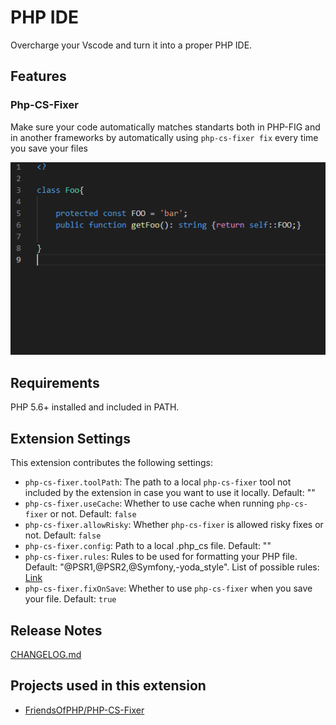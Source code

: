 # PHP IDE

Overcharge your Vscode and turn it into a proper PHP IDE.

## Features

### Php-CS-Fixer

Make sure your code automatically matches standarts both in PHP-FIG and in another frameworks by automatically using `php-cs-fixer fix` every time you save your files

![php-cs-fixer in action](readme/php-cs-fixer.gif?raw=true "php-cs-fixer in action")

## Requirements

PHP 5.6+ installed and included in PATH.

## Extension Settings

This extension contributes the following settings:

* `php-cs-fixer.toolPath`: The path to a local `php-cs-fixer` tool not included by the extension in case you want to use it locally. Default: ""
* `php-cs-fixer.useCache`: Whether to use cache when running `php-cs-fixer` or not. Default: `false`
* `php-cs-fixer.allowRisky`: Whether `php-cs-fixer` is allowed risky fixes or not. Default: `false`
* `php-cs-fixer.config`: Path to a local .php_cs file. Default: ""
* `php-cs-fixer.rules`: Rules to be used for formatting your PHP file. Default: "@PSR1,@PSR2,@Symfony,-yoda_style". List of possible rules: [Link](https://github.com/FriendsOfPHP/PHP-CS-Fixer/blob/2.18/doc/ruleSets/index.rst)
* `php-cs-fixer.fixOnSave`: Whether to use `php-cs-fixer` when you save your file. Default: `true`

## Release Notes

[CHANGELOG.md](CHANGELOG.md)

## Projects used in this extension

* [FriendsOfPHP/PHP-CS-Fixer](https://github.com/FriendsOfPHP/PHP-CS-Fixer)
